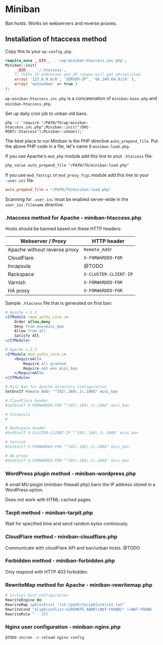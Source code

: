 # Miniban

Ban hosts. Works on webservers and reverse proxies.

## Installation of htaccess method

Copy this to your `wp-config.php`.

```php
require_once __DIR__ . '/wp-miniban-htaccess.inc.php';
Miniban::init(
    __DIR__ . '/.htaccess',
    // These IP addresses and IP ranges will get whitelisted.
    array( '127.0.0.0/8', 'SERVER-IP', '66.249.64.0/19' ),
    array( 'autounban' => true )
);
```

`wp-miniban-htaccess.inc.php` is a concatenation of `miniban-base.php` and `miniban-htaccess.php`.

Set up daily cron job to unban old bans.

```
php -r 'require "/PATH/TO/wp-miniban-htaccess.inc.php";Miniban::init("/DOC-ROOT/.htaccess");Miniban::unban();'
```

The best place to run Miniban is the PHP directive `auto_prepend_file`.
Put the above PHP code in a file, let's name it `miniban-load.php`.

If you use Apache's `mod_php` module add this line to your `.htaccess` file:

```apache
php_value auto_prepend_file "/PATH/TO/miniban-load.php"
```

If you use `mod_fastcgi` or `mod_proxy_fcgi` module add this line to your `.user.ini` file.

```ini
auto_prepend_file = "/PATH/TO/miniban-load.php"
```

Scanning for `.user.ini` must be enabled server-wide in the `user_ini.filename` directive.


### .htaccess method for Apache - miniban-htaccess.php

Hosts should be banned based on these HTTP headers:

| Webserver / Proxy            | HTTP header           |
| ---------------------------- | --------------------- |
| Apache without reverse proxy | `Remote_Addr`         |
| CloudFlare                   | `X-FORWARDED-FOR`     |
| Incapsula                    | @TODO                 |
| Rackspace                    | `X-CLUSTER-CLIENT-IP` |
| Varnish                      | `X-FORWARDED-FOR`     |
| HA proxy                     | `X-FORWARDED-FOR`     |

Sample `.htaccess` file that is generated on first ban:

```apache
# Apache < 2.3
<IfModule !mod_authz_core.c>
    Order allow,deny
    Deny from env=mini_ban
    Allow from all
    Satisfy All
</IfModule>

# Apache ≥ 2.3
<IfModule mod_authz_core.c>
    <RequireAll>
        Require all granted
        Require not env mini_ban
    </RequireAll>
</IfModule>

# Mini Ban for Apache directory configuration
SetEnvIf Remote_Addr "^192\.168\.1\.100$" mini_ban

# CloudFlare header
#SetEnvIf X-FORWARDED-FOR "^192\.168\.1\.100$" mini_ban

# Incapsula
#

# Rackspace header
#SetEnvIf X-CLUSTER-CLIENT-IP "^192\.168\.1\.100$" mini_ban

# Varnish
#SetEnvIf X-FORWARDED-FOR "^192\.168\.1\.100$" mini_ban

# HA proxy
#SetEnvIf X-FORWARDED-FOR "^192\.168\.1\.100$" mini_ban
```


### WordPress plugin method - miniban-wordpress.php

A small MU plugin (miniban-firewall.php) bans the IP address stored in a WordPress option.

Does not work with HTML-cached pages.


### Tarpit method - miniban-tarpit.php

Wait for specified time and send random bytes continously.


### CloudFlare method - miniban-cloudflare.php

Communicate with cloudFlare API and ban/unban hosts.
@TODO


### Forbidden method - miniban-forbidden.php

Only respond with HTTP 403 forbidden.


### RewriteMap method for Apache - miniban-rewritemap.php

```apache
# Virtual host configuration
RewriteEngine On
RewriteMap ipblocklist "txt:/path/to/ipblocklist.txt"
RewriteCond "${ipblocklist:%{REMOTE_ADDR}|NOT-FOUND}" !=NOT-FOUND
RewriteRule ^ - [F]
```


### Nginx user configuration - miniban-nginx.php

```nginx
@TODO incron -> reload nginx config
```
